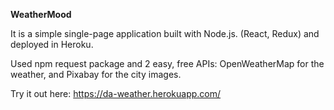 **WeatherMood**

It is a simple single-page application built with Node.js. (React, Redux) and deployed in Heroku.

Used npm request package and 2 easy, free APIs: OpenWeatherMap for the weather, and Pixabay for the city images.

Try it out here: https://da-weather.herokuapp.com/
